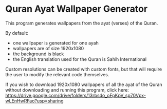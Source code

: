 # Quran Ayat Wallpaper Generator
This program generates wallpapers from the ayat (verses) of the Quran.

By default:
- one wallpaper is generated for one ayah
- wallpapers are of size 1920x1080
- the background is black
- the English translation used for the Quran is Sahih International

Custom resolutions can be created with custom fonts, but that will require the user to modify the relevant code themselves.

If you wish to download 1920x1080 wallpapers of all the ayat of the Quran without downloading and running this program, click here:
https://drive.google.com/drive/folders/13rbsdo_oFpKpV_sp70Vpx-wLEnHwRFao?usp=sharing
